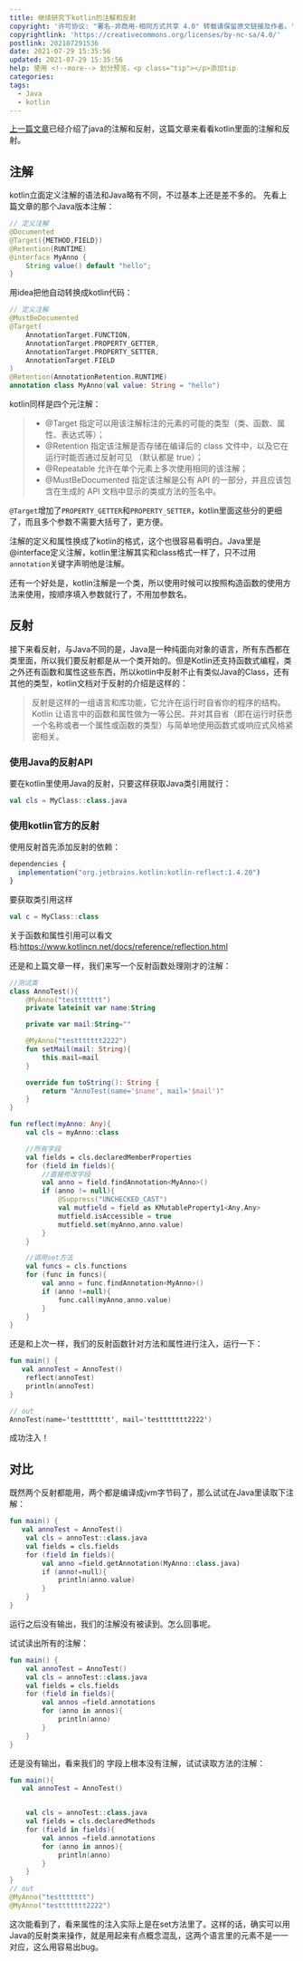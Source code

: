 ```yaml
---
title: 继续研究下kotlin的注解和反射
copyright: '许可协议: "署名-非商用-相同方式共享 4.0" 转载请保留原文链接及作者。'
copyrightlink: 'https://creativecommons.org/licenses/by-nc-sa/4.0/'
postlink: 202107291536
date: 2021-07-29 15:35:56
updated: 2021-07-29 15:35:56
help: 使用 <!--more--> 划分预览，<p class="tip"></p>添加tip
categories:
tags:
  - Java
  - kotlin
---
```


[上一篇文章](/2021/07/28/202107282228/)已经介绍了java的注解和反射，这篇文章来看看kotlin里面的注解和反射。

<!--more-->

## 注解

kotlin立面定义注解的语法和Java略有不同，不过基本上还是差不多的。
先看上篇文章的那个Java版本注解：

```java
// 定义注解
@Documented
@Target({METHOD,FIELD})
@Retention(RUNTIME)
@interface MyAnno {
    String value() default "hello";
}
```

用idea把他自动转换成kotlin代码：

```kotlin
// 定义注解
@MustBeDocumented
@Target(
    AnnotationTarget.FUNCTION,
    AnnotationTarget.PROPERTY_GETTER,
    AnnotationTarget.PROPERTY_SETTER,
    AnnotationTarget.FIELD
)
@Retention(AnnotationRetention.RUNTIME)
annotation class MyAnno(val value: String = "hello")
```

kotlin同样是四个元注解：

> - @Target 指定可以用该注解标注的元素的可能的类型（类、函数、属性、表达式等）；
> - @Retention 指定该注解是否存储在编译后的 class 文件中，以及它在运行时能否通过反射可见 （默认都是 true）；
> - @Repeatable 允许在单个元素上多次使用相同的该注解；
> - @MustBeDocumented 指定该注解是公有 API 的一部分，并且应该包含在生成的 API 文档中显示的类或方法的签名中。

`@Target`增加了`PROPERTY_GETTER`和`PROPERTY_SETTER`，kotlin里面这些分的更细了，而且多个参数不需要大括号了，更方便。

注解的定义和属性换成了kotlin的格式，这个也很容易看明白。Java里是@interface定义注解，kotlin里注解其实和class格式一样了，只不过用`annotation`关键字声明他是注解。

还有一个好处是，kotlin注解是一个类，所以使用时候可以按照构造函数的使用方法来使用，按顺序填入参数就行了，不用加参数名。

## 反射

接下来看反射，与Java不同的是，Java是一种纯面向对象的语言，所有东西都在类里面，所以我们要反射都是从一个类开始的。但是Kotlin还支持函数式编程，类之外还有函数和属性这些东西，所以kotlin中反射不止有类似Java的Class，还有其他的类型，kotlin文档对于反射的介绍是这样的：
> 反射是这样的一组语言和库功能，它允许在运行时自省你的程序的结构。 Kotlin 让语言中的函数和属性做为一等公民、并对其自省（即在运行时获悉一个名称或者一个属性或函数的类型）与简单地使用函数式或响应式风格紧密相关。

### 使用Java的反射API

要在kotlin里使用Java的反射，只要这样获取Java类引用就行：

```kotlin
val cls = MyClass::class.java
```

### 使用kotlin官方的反射

使用反射首先添加反射的依赖：

```js
dependencies {
  implementation("org.jetbrains.kotlin:kotlin-reflect:1.4.20")
}
```

要获取类引用这样

```kotlin
val c = MyClass::class
```

关于函数和属性引用可以看文档:<https://www.kotlincn.net/docs/reference/reflection.html>

还是和上篇文章一样，我们来写一个反射函数处理刚才的注解：

```kotlin
//测试类
class AnnoTest(){
    @MyAnno("testtttttt")
    private lateinit var name:String

    private var mail:String=""

    @MyAnno("testtttttt2222")
    fun setMail(mail: String){
        this.mail=mail
    }

    override fun toString(): String {
        return "AnnoTest(name='$name', mail='$mail')"
    }
}
```

```kotlin
fun reflect(myAnno: Any){
    val cls = myAnno::class

    //所有字段
    val fields = cls.declaredMemberProperties
    for (field in fields){
        //直接修改字段
        val anno = field.findAnnotation<MyAnno>()
        if (anno != null){
            @Suppress("UNCHECKED_CAST")
            val mutfield = field as KMutableProperty1<Any,Any>
            mutfield.isAccessible = true
            mutfield.set(myAnno,anno.value)
        }
    }

    //调用set方法
    val funcs = cls.functions
    for (func in funcs){
        val anno = func.findAnnotation<MyAnno>()
        if (anno !=null){
            func.call(myAnno,anno.value)
        }
    }
}
```

还是和上次一样，我们的反射函数针对方法和属性进行注入，运行一下：

```kotlin
fun main() {
   val annoTest = AnnoTest()
    reflect(annoTest)
    println(annoTest)
}

// out
AnnoTest(name='testtttttt', mail='testtttttt2222')
```

成功注入！

## 对比

既然两个反射都能用，两个都是编译成jvm字节码了，那么试试在Java里读取下注解：

```kotlin
fun main() {
   val annoTest = AnnoTest()
    val cls = annoTest::class.java
    val fields = cls.fields
    for (field in fields){
        val anno =field.getAnnotation(MyAnno::class.java)
        if (anno!=null){
            println(anno.value)
        }
    }
}
```

运行之后没有输出，我们的注解没有被读到。怎么回事呢。

试试读出所有的注解：

```kotlin
fun main() {
    val annoTest = AnnoTest()
    val cls = annoTest::class.java
    val fields = cls.fields
    for (field in fields){
        val annos =field.annotations
        for (anno in annos){
            println(anno)
        }
    }
}
```

还是没有输出，看来我们的 字段上根本没有注解，试试读取方法的注解：

```kotlin
fun main(){
   val annoTest = AnnoTest()


    val cls = annoTest::class.java
    val fields = cls.declaredMethods
    for (field in fields){
        val annos =field.annotations
        for (anno in annos){
            println(anno)
        }
    }
}
// out
@MyAnno("testtttttt")
@MyAnno("testtttttt2222")
```

这次能看到了，看来属性的注入实际上是在set方法里了。这样的话，确实可以用Java的反射类来操作，就是用起来有点概念混乱，这两个语言里的元素不是一一对应，这么用容易出bug。

